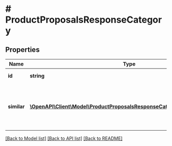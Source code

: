 # # ProductProposalsResponseCategory

## Properties

Name | Type | Description | Notes
------------ | ------------- | ------------- | -------------
**id** | **string** | Category identifier. | [optional]
**similar** | [**\OpenAPI\Client\Model\ProductProposalsResponseCategoryAllOfSimilarInner[]**](ProductProposalsResponseCategoryAllOfSimilarInner.md) | A list of similar categories in which you can sell this product. | [optional]

[[Back to Model list]](../../README.md#models) [[Back to API list]](../../README.md#endpoints) [[Back to README]](../../README.md)
